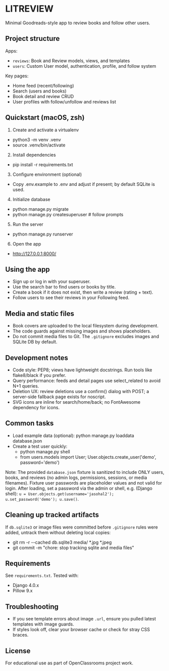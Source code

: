 # LITREVIEW

Minimal Goodreads-style app to review books and follow other users.

## Project structure

Apps:
- `reviews`: Book and Review models, views, and templates
- `users`: Custom User model, authentication, profile, and follow system

Key pages:
- Home feed (recent/following)
- Search (users and books)
- Book detail and review CRUD
- User profiles with follow/unfollow and reviews list

## Quickstart (macOS, zsh)

1) Create and activate a virtualenv
- python3 -m venv .venv
- source .venv/bin/activate

2) Install dependencies
- pip install -r requirements.txt

3) Configure environment (optional)
- Copy .env.example to .env and adjust if present; by default SQLite is used.

4) Initialize database
- python manage.py migrate
- python manage.py createsuperuser  # follow prompts

5) Run the server
- python manage.py runserver

6) Open the app
- http://127.0.0.1:8000/

## Using the app

- Sign up or log in with your superuser.
- Use the search bar to find users or books by title.
- Create a book if it does not exist, then write a review (rating + text).
- Follow users to see their reviews in your Following feed.

## Media and static files

- Book covers are uploaded to the local filesystem during development.
- The code guards against missing images and shows placeholders.
- Do not commit media files to Git. The `.gitignore` excludes images and SQLite DB by default.

## Development notes

- Code style: PEP8; views have lightweight docstrings. Run tools like flake8/black if you prefer.
- Query performance: feeds and detail pages use select_related to avoid N+1 queries.
- Deletion UX: review deletions use a confirm() dialog with POST; a server-side fallback page exists for noscript.
- SVG icons are inline for search/home/back; no FontAwesome dependency for icons.

## Common tasks

- Load example data (optional): python manage.py loaddata database.json
- Create a test user quickly:
	- python manage.py shell
	- from users.models import User; User.objects.create_user('demo', password='demo')

Note: The provided `database.json` fixture is sanitized to include ONLY users, books, and reviews (no admin logs, permissions, sessions, or media filenames). Fixture user passwords are placeholder values and not valid for login. After loading, set a password via the admin or shell, e.g. (Django shell): `u = User.objects.get(username='jasohal2'); u.set_password('demo'); u.save()`.

## Cleaning up tracked artifacts

If `db.sqlite3` or image files were committed before `.gitignore` rules were added, untrack them without deleting local copies:
- git rm -r --cached db.sqlite3 media/ *.jpg *.jpeg
- git commit -m "chore: stop tracking sqlite and media files"

## Requirements

See `requirements.txt`. Tested with:
- Django 4.0.x
- Pillow 9.x

## Troubleshooting

- If you see template errors about image `.url`, ensure you pulled latest templates with image guards.
- If styles look off, clear your browser cache or check for stray CSS braces.

## License

For educational use as part of OpenClassrooms project work.